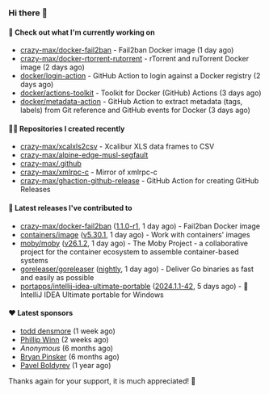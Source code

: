 ### Hi there 👋

#### 👷 Check out what I'm currently working on

- [crazy-max/docker-fail2ban](https://github.com/crazy-max/docker-fail2ban) - Fail2ban Docker image (1 day ago)
- [crazy-max/docker-rtorrent-rutorrent](https://github.com/crazy-max/docker-rtorrent-rutorrent) - rTorrent and ruTorrent Docker image (2 days ago)
- [docker/login-action](https://github.com/docker/login-action) - GitHub Action to login against a Docker registry (2 days ago)
- [docker/actions-toolkit](https://github.com/docker/actions-toolkit) - Toolkit for Docker (GitHub) Actions (3 days ago)
- [docker/metadata-action](https://github.com/docker/metadata-action) - GitHub Action to extract metadata (tags, labels) from Git reference and GitHub events for Docker (3 days ago)

#### 👨‍💻 Repositories I created recently

- [crazy-max/xcalxls2csv](https://github.com/crazy-max/xcalxls2csv) - Xcalibur XLS data frames to CSV
- [crazy-max/alpine-edge-musl-segfault](https://github.com/crazy-max/alpine-edge-musl-segfault)
- [crazy-max/.github](https://github.com/crazy-max/.github)
- [crazy-max/xmlrpc-c](https://github.com/crazy-max/xmlrpc-c) - Mirror of xmlrpc-c
- [crazy-max/ghaction-github-release](https://github.com/crazy-max/ghaction-github-release) - GitHub Action for creating GitHub Releases

#### 🚀 Latest releases I've contributed to

- [crazy-max/docker-fail2ban](https://github.com/crazy-max/docker-fail2ban) ([1.1.0-r1](https://github.com/crazy-max/docker-fail2ban/releases/tag/1.1.0-r1), 1 day ago) - Fail2ban Docker image
- [containers/image](https://github.com/containers/image) ([v5.30.1](https://github.com/containers/image/releases/tag/v5.30.1), 1 day ago) - Work with containers&#39; images
- [moby/moby](https://github.com/moby/moby) ([v26.1.2](https://github.com/moby/moby/releases/tag/v26.1.2), 1 day ago) - The Moby Project - a collaborative project for the container ecosystem to assemble container-based systems
- [goreleaser/goreleaser](https://github.com/goreleaser/goreleaser) ([nightly](https://github.com/goreleaser/goreleaser/releases/tag/nightly), 1 day ago) - Deliver Go binaries as fast and easily as possible
- [portapps/intellij-idea-ultimate-portable](https://github.com/portapps/intellij-idea-ultimate-portable) ([2024.1.1-42](https://github.com/portapps/intellij-idea-ultimate-portable/releases/tag/2024.1.1-42), 5 days ago) - 🚀 IntelliJ IDEA Ultimate portable for Windows 

#### ❤️ Latest sponsors
- [todd densmore](https://github.com/tdensmore) (1 week ago)
- [Phillip Winn](https://github.com/pwinnski) (2 weeks ago)
- _Anonymous_ (6 months ago)
- [Bryan Pinsker](https://github.com/BryanPinsker) (6 months ago)
- [Pavel Boldyrev](https://github.com/bpg) (1 year ago)

Thanks again for your support, it is much appreciated! 🙏
